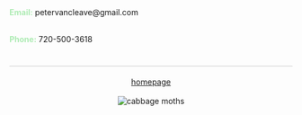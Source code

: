 

<div align="left">
  <strong style="color: #ADEBB3;">Email:</strong> petervancleave@gmail.com<br><br>
  
  <strong style="color: #ADEBB3;">Phone:</strong> 720-500-3618<br>

 </div> 

<div align="center">
  <h1 style="border-bottom: 1px solid #ccc;"></h1>
</div>

<div align="center">
  <a href="https://petervancleave.github.io/">homepage</a><br><br>


<div align="center">
  <img src="https://studioghibli.jp/static/media/butterfly.8e1a40df.gif" alt="cabbage moths"  />

  </div>
